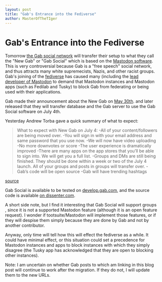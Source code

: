 ```yaml
---
layout: post
title: "Gab's Entrance into the Fediverse"
author: MasterOfTheTIger
---
```


# Gab's Entrance into the Fediverse

Tomorrow [the Gab social network](https://gab.com) will transfer their setup to what they call the "New Gab" or "Gab Social" which is based on the [Mastodon software](https://github.com/tootsuite/mastodon). This is very controversial because Gab is a "free speech" social network, and thus attracts many white supremecists, Nazis, and other racist groups. Gab's joining of the [fediverse](https://mtiger.xyz/blog/2019/03/14/decentralization-censorship.html) has caused many (including the [lead developer of Mastodon](https://mastodon.social/@Gargron/102184195834215862) to demand that Mastodon instances and Mastodon apps (such as Fedilab and Tusky) to block Gab from federating or being used with their applications.

Gab made their announcement about the New Gab on [May 30th](https://gab.com/gab/posts/VnZRendFcDM1alBhNm9QeWV4d0xidz09). and later released that they will transfer database and the Gab server to use the Gab Social software on July 4th. 

Yesterday Andrew Torba gave a quick summary of what to expect:
> What to expect with New Gab on July 4:
-All of your content/followers are being moved over.
-You will sign in with your email address and same password that you use now. 
-We will now have video uploading
-No more downvotes or score
-The user experience is dramatically improved 
-There are many apps on the app stores that you’ll be able to sign into. We will get you a full list. 
-Groups and DMs are still being finished. They should be done within a week or two of the July 4 launch. All of your groups and posts in groups will transfer over. 
-Gab’s code will be open source
-Gab will have trending hashtags

[source](https://gab.com/a/posts/NHpzenZoSnU4bWFSZ3pUU2lxSWordz09)

Gab Social is available to be tested on [develop.gab.com](https://develop.gab.com), and the source code is available [on dissenter.com](https://dissenter.com/src/gab-social.zip).

A short side note, but I find it interesting that Gab Social will support groups , since it is not a supported Mastodon feature (although it is an open feature request). I wonder if tootsuite/Mastodon will implement those features, or if they will despise them simply because they are done by Gab and not by another contributor. 

Anyway, only time will tell how this will effect the fediverse as a while. It could have minimal effect, or this situation could set a precedence for Mastodon instances and apps to block instances with which they simply disagree (the Tusky app has acknowledged that they are open to blocking other instances).

Note: I am uncertain on whether Gab posts to which am linking in this blog post will continue to work after the migration. If they do not, I will update them to the new URLs. 